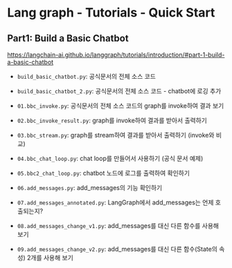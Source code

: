 # Lang graph - Tutorials - Quick Start

## Part1: Build a Basic Chatbot

<https://langchain-ai.github.io/langgraph/tutorials/introduction/#part-1-build-a-basic-chatbot>

- `build_basic_chatbot.py`: 공식문서의 전체 소스 코드
- `build_basic_chatbot_2.py`: 공식문서의 전체 소스 코드 - chatbot에 로깅 추가

- `01.bbc_invoke.py`: 공식문서의 전체 소스 코드의 graph를 invoke하여 결과 보기
- `02.bbc_invoke_result.py`: graph를 invoke하여 결과를 받아서 출력하기
- `03.bbc_stream.py`: graph를 stream하여 결과를 받아서 출력하기 (invoke와 비교)
- `04.bbc_chat_loop.py`: chat loop를 만들어서 사용하기 (공식 문서 예제)
- `05.bbc2_chat_loop.py`: chatbot 노드에 로그를 출력하여 확인하기
- `06.add_messages.py`: add_messages의 기능 확인하기
- `07.add_messages_annotated.py`: LangGraph에서 add_messages는 언제 호출되는지?
- `08.add_messages_change_v1.py`: add_messages를 대신 다른 함수를 사용해 보기
- `09.add_messages_change_v2.py`: add_messages를 대신 다른 함수(State의 속성) 2개를 사용해 보기
